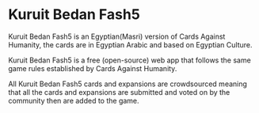 # Kuruit Bedan Fash5

Kuruit Bedan Fash5 is an Egyptian(Masri) version of Cards Against Humanity, the cards are in Egyptian Arabic and based on Egyptian Culture.

Kuruit Bedan Fash5 is a free (open-source) web app that follows the same game rules established by Cards Against Humanity.

All Kuruit Bedan Fash5 cards and expansions are crowdsourced meaning that all the cards and expansions are submitted and voted on by the community then are added to the game.